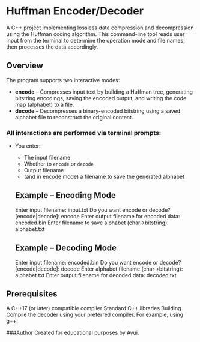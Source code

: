 # Huffman Encoder/Decoder

A C++ project implementing lossless data compression and decompression using the Huffman coding algorithm. This command-line tool reads user input from the terminal to determine the operation mode and file names, then processes the data accordingly.

## Overview

The program supports two interactive modes:

- **encode** – Compresses input text by building a Huffman tree, generating bitstring encodings, saving the encoded output, and writing the code map (alphabet) to a file.
- **decode** – Decompresses a binary-encoded bitstring using a saved alphabet file to reconstruct the original content.

### All interactions are performed via terminal prompts:
- You enter:
  - The input filename
  - Whether to `encode` or `decode`
  - Output filename
  - (and in encode mode) a filename to save the generated alphabet

  ## Example – Encoding Mode
  Enter input filename: input.txt
  Do you want encode or decode? [encode|decode]: encode
  Enter output filename for encoded data: encoded.bin
  Enter filename to save alphabet (char→bitstring): alphabet.txt
  
  ## Example – Decoding Mode
  Enter input filename: encoded.bin
  Do you want encode or decode? [encode|decode]: decode
  Enter alphabet filename (char→bitstring): alphabet.txt
  Enter output filename for decoded data: decoded.txt


## Prerequisites
A C++17 (or later) compatible compiler
Standard C++ libraries
Building
Compile the decoder using your preferred compiler. For example, using g++:

###Author
Created for educational purposes by Avui.
